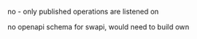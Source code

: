 
no - only published operations are listened on

no openapi schema for swapi, would need to build own
